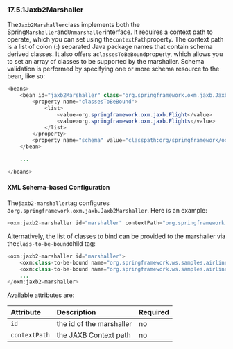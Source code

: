 ### 17.5.1Jaxb2Marshaller

The`Jaxb2Marshaller`class implements both the Spring`Marshaller`and`Unmarshaller`interface. It requires a context path to operate, which you can set using the`contextPath`property. The context path is a list of colon \(:\) separated Java package names that contain schema derived classes. It also offers a`classesToBeBound`property, which allows you to set an array of classes to be supported by the marshaller. Schema validation is performed by specifying one or more schema resource to the bean, like so:

```java
<beans>
	<bean id="jaxb2Marshaller" class="org.springframework.oxm.jaxb.Jaxb2Marshaller">
		<property name="classesToBeBound">
			<list>
				<value>org.springframework.oxm.jaxb.Flight</value>
				<value>org.springframework.oxm.jaxb.Flights</value>
			</list>
		</property>
		<property name="schema" value="classpath:org/springframework/oxm/schema.xsd"/>
	</bean>

	...

</beans>
```

#### XML Schema-based Configuration

The`jaxb2-marshaller`tag configures a`org.springframework.oxm.jaxb.Jaxb2Marshaller`. Here is an example:

```java
<oxm:jaxb2-marshaller id="marshaller" contextPath="org.springframework.ws.samples.airline.schema"/>
```

Alternatively, the list of classes to bind can be provided to the marshaller via the`class-to-be-bound`child tag:

```java
<oxm:jaxb2-marshaller id="marshaller">
	<oxm:class-to-be-bound name="org.springframework.ws.samples.airline.schema.Airport"/>
	<oxm:class-to-be-bound name="org.springframework.ws.samples.airline.schema.Flight"/>
	...
</oxm:jaxb2-marshaller>
```

Available attributes are:

| Attribute | Description | Required |
| :--- | :--- | :--- |
| `id` | the id of the marshaller | no |
| `contextPath` | the JAXB Context path | no |



